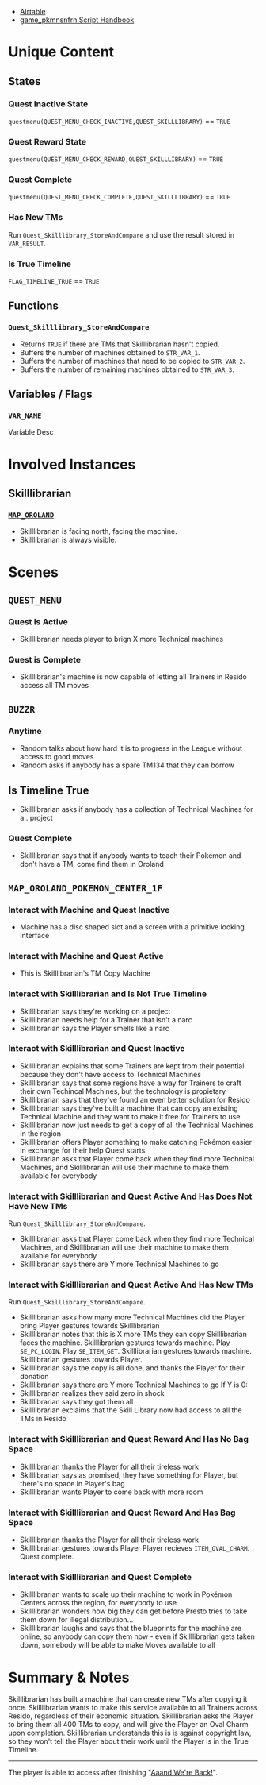 * [Airtable](https://airtable.com/appJxoYhsNja2FfjK/shrcRVLWezjaT63bP/tblzTEiSlQuwPFXec/viw6wvVrzzEBV6NUs/recUgbVGfgyHD4rmv?blocks=hide)
* [game\_pkmnsnfrn Script Handbook](https//docs.google.com/document/d/13TI3Jn3Cq8alPdOI0IBzDoryKTw1xP8dA4kpbc6Y5eg/edit?usp=drivesdk)

# Unique Content

## States

### Quest Inactive State

`questmenu(QUEST_MENU_CHECK_INACTIVE,QUEST_SKILLLIBRARY)` \== `TRUE`

### Quest Reward State

`questmenu(QUEST_MENU_CHECK_REWARD,QUEST_SKILLLIBRARY)` \== `TRUE`

### Quest Complete

`questmenu(QUEST_MENU_CHECK_COMPLETE,QUEST_SKILLLIBRARY)` \== `TRUE`

### Has New TMs 
Run `Quest_Skilllibrary_StoreAndCompare` and use the result stored in `VAR_RESULT`.

### Is True Timeline
`FLAG_TIMELINE_TRUE` == `TRUE`
 
## Functions
### `Quest_Skilllibrary_StoreAndCompare`
* Returns `TRUE` if there are TMs that Skilllibrarian hasn't copied.
* Buffers the number of machines obtained to `STR_VAR_1`.
* Buffers the number of machines that need to be copied to `STR_VAR_2`.
* Buffers the number of remaining machines obtained to `STR_VAR_3`.

## Variables / Flags

### `VAR_NAME`

Variable Desc

# Involved Instances

## Skilllibrarian

### [`MAP_OROLAND`](https://airtable.com/appJxoYhsNja2FfjK/shrcRVLWezjaT63bP/tblzTEiSlQuwPFXec/viw6wvVrzzEBV6NUs/recUgbVGfgyHD4rmv?blocks=hide)

* Skilllibrarian is facing north, facing the machine.
* Skilllibrarian is always visible.

# Scenes

## `QUEST_MENU`

### Quest is Active

* Skilllibrarian needs player to brign X more Technical machines

### Quest is Complete

* Skilllibrarian's machine is now capable of letting all Trainers in Resido access all TM moves

## `BUZZR`

### Anytime
* Random talks about how hard it is to progress in the League without access to good moves
* Random asks if anybody has a spare TM134 that they can borrow

## Is Timeline True
* Skilllibrarian asks if anybody has a collection of Technical Machines for a.. project

### Quest Complete
* Skilllibrarian says that if anybody wants to teach their Pokemon and don't have a TM, come find them in Oroland

## `MAP_OROLAND_POKEMON_CENTER_1F`

### Interact with Machine and Quest Inactive
* Machine has a disc shaped slot and a screen with a primitive looking interface

### Interact with Machine and Quest Active
* This is Skilllibrarian's TM Copy Machine

### Interact with Skilllibrarian and Is Not True Timeline
* Skilllibrarian says they're working on a project
* Skilllibrarian needs help for a Trainer that isn't a narc
* Skilllibrarian says the Player smells like a narc

### Interact with Skilllibrarian and Quest Inactive
* Skilllibrarian explains that some Trainers are kept from their potential because they don't have access to Technical Machines
* Skilllibrarian says that some regions have a way for Trainers to craft their own Techincal Machines, but the technology is propietary
* Skilllibrarian says that they've found an even better solution for Resido
* Skilllibrarian says they've built a machine that can copy an existing Technical Machine and they want to make it free for Trainers to use
* Skilllibrarian now just needs to get a copy of all the Technical Machines in the region
* Skilllibrarian offers Player something to make catching Pokémon easier in exchange for their help
Quest starts.
* Skilllibrarian asks that Player come back when they find more Technical Machines, and Skilllibrarian will use their machine to make them available for everybody

### Interact with Skilllibrarian and Quest Active And Has Does Not Have New TMs
Run `Quest_Skilllibrary_StoreAndCompare`.
* Skilllibrarian asks that Player come back when they find more Technical Machines, and Skilllibrarian will use their machine to make them available for everybody
* Skilllibrarian says there are Y more Technical Machines to go

### Interact with Skilllibrarian and Quest Active And Has New TMs
Run `Quest_Skilllibrary_StoreAndCompare`.
* Skilllibrarian asks how many more Technical Machines did the Player bring
Player gestures towards Skilllibrarian
* Skilllibrarian notes that this is X more TMs they can copy
Skilllibrarian faces the machine.
Skilllibrarian gestures towards machine.
Play `SE_PC_LOGIN`.
Play `SE_ITEM_GET`.
Skilllibrarian gestures towards machine.
Skilllibrarian gestures towards Player.
* Skilllibrarian says the copy is all done, and thanks the Player for their donation
* Skilllibrarian says there are Y more Technical Machines to go
If Y is 0:
* Skilllibrarian realizes they said zero in shock
* Skilllibrarian says they got them all
* Skilllibrarian exclaims that the Skill Library now had access to all the TMs in Resido

### Interact with Skilllibrarian and Quest Reward And Has No Bag Space
* Skilllibrarian thanks the Player for all their tireless work
* Skilllibrarian says as promised, they have something for Player, but there's no space in Player's bag
* Skilllibrarian wants Player to come back with more room

### Interact with Skilllibrarian and Quest Reward And Has Bag Space
* Skilllibrarian thanks the Player for all their tireless work
* Skilllibrarian gestures towards Player
Player recieves `ITEM_OVAL_CHARM`.
Quest complete.

### Interact with Skilllibrarian and Quest Complete
* Skilllibrarian wants to scale up their machine to work in Pokémon Centers across the region, for everybody to use
* Skilllibrarian wonders how big they can get before Presto tries to take them down for illegal distribution...
* Skilllibrarian laughs and says that the blueprints for the machine are online, so anybody can copy them now - even if Skilllibrarian gets taken down, somebody will be able to make Moves available to all

# Summary & Notes
Skilllibrarian has built a machine that can create new TMs after copying it once.  Skilllibrarian wants to make this service available to all Trainers across Resido, regardless of their economic situation. Skilllibrarian asks the Player to bring them all 400 TMs to copy, and will give the Player an Oval Charm upon completion. Skilllibrarian understands this is is against copyright law, so they won't tell the Player about their work until the Player is in the True Timeline.

---

The player is able to access after finishing "[Aaand We're Back!](https://airtable.com/appJxoYhsNja2FfjK/shrcRVLWezjaT63bP/tbl0XF7TJc58WD4Bw/viwnITIE6FJVV13Gp/rec6JwGlcuewoTYwM?blocks=hide)".
